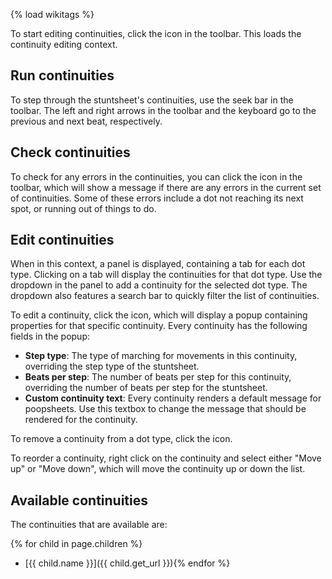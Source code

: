 {% load wikitags %}

To start editing continuities, click the <i class="icon-pencil-square-o"></i> icon in the toolbar. This loads the continuity editing context.

## Run continuities

To step through the stuntsheet's continuities, use the seek bar in the toolbar. The left and right arrows in the toolbar and the keyboard go to the previous and next beat, respectively.

## Check continuities

To check for any errors in the continuities, you can click the <i class="icon-check"></i> icon in the toolbar, which will show a message if there are any errors in the current set of continuities. Some of these errors include a dot not reaching its next spot, or running out of things to do.

## Edit continuities

When in this context, a panel is displayed, containing a tab for each dot type. Clicking on a tab will display the continuities for that dot type. Use the dropdown in the panel to add a continuity for the selected dot type. The dropdown also features a search bar to quickly filter the list of continuities.

To edit a continuity, click the <i class="icon-pencil"></i> icon, which will display a popup containing properties for that specific continuity. Every continuity has the following fields in the popup:

- **Step type**: The type of marching for movements in this continuity, overriding the step type of the stuntsheet.
- **Beats per step**: The number of beats per step for this continuity, overriding the number of beats per step for the stuntsheet.
- **Custom continuity text**: Every continuity renders a default message for poopsheets. Use this textbox to change the message that should be rendered for the continuity.

To remove a continuity from a dot type, click the <i class="icon-times"></i> icon.

To reorder a continuity, right click on the continuity and select either "Move up" or "Move down", which will move the continuity up or down the list.

## Available continuities

The continuities that are available are:

{% for child in page.children %}
- [{{ child.name }}]({{ child.get_url }}){% endfor %}
